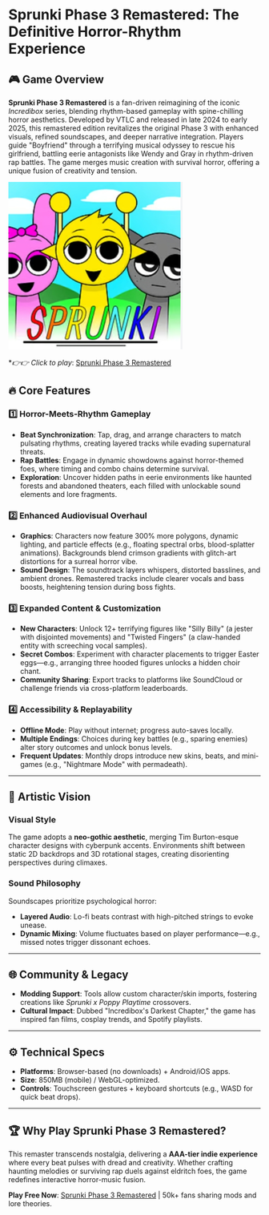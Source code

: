 # Sprunki Phase 3 Remastered: The Definitive Horror-Rhythm Experience

## 🎮 Game Overview  
**Sprunki Phase 3 Remastered** is a fan-driven reimagining of the iconic *Incredibox* series, blending rhythm-based gameplay with spine-chilling horror aesthetics. Developed by VTLC and released in late 2024 to early 2025, this remastered edition revitalizes the original Phase 3 with enhanced visuals, refined soundscapes, and deeper narrative integration. Players guide "Boyfriend" through a terrifying musical odyssey to rescue his girlfriend, battling eerie antagonists like Wendy and Gray in rhythm-driven rap battles. The game merges music creation with survival horror, offering a unique fusion of creativity and tension.

![Sprunki Phase 3 Remastered](./logo.jpg)

**👉👉 Click to play*: [Sprunki Phase 3 Remastered](https://sprunkiphase3remastered.pages.dev) 

## 🔥 Core Features  

### 1️⃣ **Horror-Meets-Rhythm Gameplay**  
- **Beat Synchronization**: Tap, drag, and arrange characters to match pulsating rhythms, creating layered tracks while evading supernatural threats.  
- **Rap Battles**: Engage in dynamic showdowns against horror-themed foes, where timing and combo chains determine survival.  
- **Exploration**: Uncover hidden paths in eerie environments like haunted forests and abandoned theaters, each filled with unlockable sound elements and lore fragments.  

### 2️⃣ **Enhanced Audiovisual Overhaul**  
- **Graphics**: Characters now feature 300% more polygons, dynamic lighting, and particle effects (e.g., floating spectral orbs, blood-splatter animations). Backgrounds blend crimson gradients with glitch-art distortions for a surreal horror vibe.  
- **Sound Design**: The soundtrack layers whispers, distorted basslines, and ambient drones. Remastered tracks include clearer vocals and bass boosts, heightening tension during boss fights.  

### 3️⃣ **Expanded Content & Customization**  
- **New Characters**: Unlock 12+ terrifying figures like "Silly Billy" (a jester with disjointed movements) and "Twisted Fingers" (a claw-handed entity with screeching vocal samples).  
- **Secret Combos**: Experiment with character placements to trigger Easter eggs—e.g., arranging three hooded figures unlocks a hidden choir chant.  
- **Community Sharing**: Export tracks to platforms like SoundCloud or challenge friends via cross-platform leaderboards.  

### 4️⃣ **Accessibility & Replayability**  
- **Offline Mode**: Play without internet; progress auto-saves locally.  
- **Multiple Endings**: Choices during key battles (e.g., sparing enemies) alter story outcomes and unlock bonus levels.  
- **Frequent Updates**: Monthly drops introduce new skins, beats, and mini-games (e.g., "Nightmare Mode" with permadeath).  

---

## 🎨 Artistic Vision  
### **Visual Style**  
The game adopts a **neo-gothic aesthetic**, merging Tim Burton-esque character designs with cyberpunk accents. Environments shift between static 2D backdrops and 3D rotational stages, creating disorienting perspectives during climaxes.  

### **Sound Philosophy**  
Soundscapes prioritize psychological horror:  
- **Layered Audio**: Lo-fi beats contrast with high-pitched strings to evoke unease.  
- **Dynamic Mixing**: Volume fluctuates based on player performance—e.g., missed notes trigger dissonant echoes.  

---

## 🌐 Community & Legacy  
- **Modding Support**: Tools allow custom character/skin imports, fostering creations like *Sprunki x Poppy Playtime* crossovers.  
- **Cultural Impact**: Dubbed "Incredibox's Darkest Chapter," the game has inspired fan films, cosplay trends, and Spotify playlists.  

---

## ⚙️ Technical Specs  
- **Platforms**: Browser-based (no downloads) + Android/iOS apps.  
- **Size**: 850MB (mobile) / WebGL-optimized.  
- **Controls**: Touchscreen gestures + keyboard shortcuts (e.g., WASD for quick beat drops).  

---

## 🏆 Why Play Sprunki Phase 3 Remastered?  
This remaster transcends nostalgia, delivering a **AAA-tier indie experience** where every beat pulses with dread and creativity. Whether crafting haunting melodies or surviving rap duels against eldritch foes, the game redefines interactive horror-music fusion.  

**Play Free Now**: [Sprunki Phase 3 Remastered](https://sprunkiphase3remastered.pages.dev) | 50k+ fans sharing mods and lore theories.  
